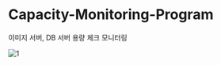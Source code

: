 # Capacity-Monitoring-Program
이미지 서버, DB 서버 용량 체크 모니터링


![1](https://user-images.githubusercontent.com/22911504/92860980-e7f00e00-f433-11ea-895f-e34afc359b7a.jpg)
